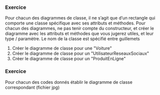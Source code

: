 ### Exercice 

Pour chacun des diagrammes de classe, il ne s’agit que d’un rectangle qui comporte une classe spécifique avec ses attributs et méthodes. 
Pour chacun des diagrammes, ne pas tenir compte du constructeur, et créer le diagramme avec les attributs et méthodes que vous jugerez utiles, et leur type / paramètre.
Le nom de la classe est spécifié entre guillemets

1. Créer le diagramme de classe pour une "Voiture"
2. Créer le diagramme de classe pour un "UtilisateurReseauxSociaux"
3. Créer le diagramme de classe pour un "ProduitEnLigne"

### Exercice

Pour chacun des codes donnés établir le diagramme de classe correspondant (fichier jpg)